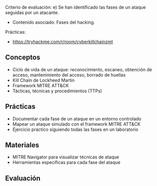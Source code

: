 Criterio de evaluación:
e) Se han identificado las fases de un ataque seguidas por un atacante.
* Contenido asociado: Fases del hacking.

Prácticas:
- https://tryhackme.com/r/room/cyberkillchainzmt


## Conceptos
- Ciclo de vida de un ataque: reconocimiento, escaneo, obtención de acceso, mantenimiento del acceso, borrado de huellas
- Kill Chain de Lockheed Martin
- Framework MITRE ATT&CK
- Tácticas, técnicas y procedimientos (TTPs)

## Prácticas
- Documentar cada fase de un ataque en un entorno controlado
- Mapear un ataque simulado con el framework MITRE ATT&CK
- Ejercicio práctico siguiendo todas las fases en un laboratorio

## Materiales
- MITRE Navigator para visualizar técnicas de ataque
- Herramientas específicas para cada fase del ataque

## Evaluación